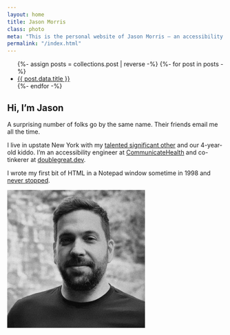 ```yaml
---
layout: home
title: Jason Morris
class: photo
meta: "This is the personal website of Jason Morris — an accessibility engineer and a dialer from upstate New York"
permalink: "/index.html"
---
```


<nav>
<ul class="chunk bump">
{%- assign posts = collections.post | reverse -%}
{%- for post in posts -%}
  <li><a href="{{ post.url }}">{{ post.data.title }}</a></li>
{%- endfor -%}
</ul>
</nav>

<section id="content" tabindex="-1">
  <article>

## Hi, I&rsquo;m Jason

A surprising number of folks go by the same name. Their friends email me all the time.

I live in upstate New York with my [talented significant other](https://katydecorah.com) and our 4-year-old kiddo. I’m an accessibility engineer at [CommunicateHealth](https://communicatehealth.com) and co-tinkerer at [doublegreat.dev](https://doublegreat.dev/).

I wrote my first bit of HTML in a Notepad window sometime in 1998 and [never stopped](https://github.com/jsnmrs).

  </article>
  <div class="photo">
    <picture>
      <source media="(max-width: 768px)" srcset="/img/jason-640.webp" type="image/webp">
      <source media="(min-width: 769px)" srcset="/img/jason-320.webp" type="image/webp">
      <source media="(min-width: 769px)" srcset="/img/jason-320.jpg">
      <img src="/img/jason-640.jpg" alt="Jason Morris." loading="lazy" width="320" height="320">
    </picture>
  </div>
</section>
